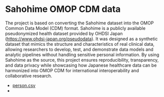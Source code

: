 # Sahohime OMOP CDM data

The project is based on converting the Sahohime dataset into the OMOP Common Data Model (CDM) format. Sahohime is a publicly available pseudonymized health dataset provided by OHDSI Japan (https://www.ohdsi-japan.org/pseudodata). It was designed as a synthetic dataset that mimics the structure and characteristics of real clinical data, allowing researchers to develop, test, and demonstrate data models and analytic pipelines without handling sensitive personal information. By using Sahohime as the source, this project ensures reproducibility, transparency, and data privacy while showcasing how Japanese healthcare data can be harmonized into OMOP CDM for international interoperability and collaborative research.

- [person.csv](https://github.com/ogishimalab/sahohime_omop_cdm/blob/main/PERSON.csv)
- 
